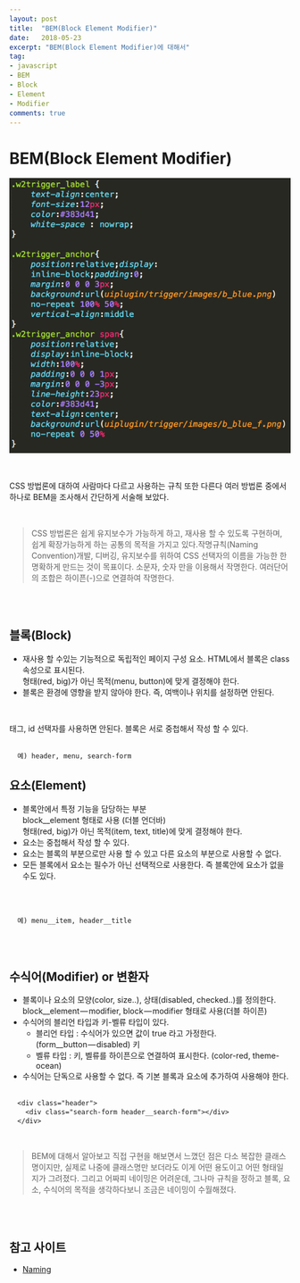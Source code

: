 ```yaml
---
layout: post
title:  "BEM(Block Element Modifier)"
date:   2018-05-23
excerpt: "BEM(Block Element Modifier)에 대해서"
tag:
- javascript
- BEM
- Block
- Element
- Modifier
comments: true
---
```


# **BEM(Block Element Modifier)**

![예시](https://github.com/SeonHyungJo/SeonHyungJo.github.io/blob/master/assets/img/BEM1.png?raw=true)

</br>

CSS 방법론에 대하여 사람마다 다르고 사용하는 규칙 또한 다른다 여러 방법론 중에서 하나로 BEM을 조사해서 간단하게 서술해 보았다.

</br>

> CSS 방법론은 쉽게 유지보수가 가능하게 하고, 재사용 할 수 있도록 구현하며, 쉽게 확장가능하게 하는 공통의 목적을 가지고 있다.작명규칙(Naming Convention)개발, 디버깅, 유지보수를 위하여 CSS 선택자의 이름을 가능한 한 명확하게 만드는 것이 목표이다.
소문자, 숫자 만을 이용해서 작명한다.
여러단어의 조합은 하이픈(-)으로 연결하여 작명한다.

</br>
</br>

## 블록(Block)

- 재사용 할 수있는 기능적으로 독립적인 페이지 구성 요소. HTML에서 블록은 class 속성으로 표시된다. </br> 형태(red, big)가 아닌 목적(menu, button)에 맞게 결정해야 한다.
- 블록은 환경에 영향을 받지 않아야 한다. 즉, 여백이나 위치를 설정하면 안된다.

</br>

태그, id 선택자를 사용하면 안된다.
블록은 서로 중첩해서 작성 할 수 있다.

```

  예) header, menu, search-form

```

## 요소(Element)

- 블록안에서 특정 기능을 담당하는 부분 </br> block__element 형태로 사용 (더블 언더바)</br> 형태(red, big)가 아닌 목적(item, text, title)에 맞게 결정해야 한다.
- 요소는 중첩해서 작성 할 수 있다.
- 요소는 블록의 부분으로만 사용 할 수 있고 다른 요소의 부분으로 사용할 수 없다.
- 모든 블록에서 요소는 필수가 아닌 선택적으로 사용한다. 즉 블록안에 요소가 없을 수도 있다.

</br>

```

  예) menu__item, header__title

```

</br>
</br>

## 수식어(Modifier) or 변환자

- 블록이나 요소의 모양(color, size..), 상태(disabled, checked..)를 정의한다.</br> block__element — modifier, block — modifier 형태로 사용(더블 하이픈)
- 수식어의 블리언 타입과 키-벨류 타입이 있다.
  - 블리언 타입 : 수식어가 있으면 값이 true 라고 가정한다.</br>(form__button — disabled) 키
  - 벨류 타입 : 키, 벨류를 하이픈으로 연결하여 표시한다. (color-red, theme-ocean)
- 수식어는 단독으로 사용할 수 없다. 즉 기본 블록과 요소에 추가하여 사용해야 한다.

``` 

  <div class="header">
    <div class="search-form header__search-form"></div>
  </div>

```

</br>

> BEM에 대해서 알아보고 직접 구현을 해보면서 느꼈던 점은 다소 복잡한 클래스 명이지만, 실제로 나중에 클래스명만 보더라도 이게 어떤 용도이고 어떤 형태일지가 그려졌다. 그리고 어짜피 네이밍은 어려운데, 그나마 규칙을 정하고 블록, 요소, 수식어의 목적을 생각하다보니 조금은 네이밍이 수월해졌다.

</br>
</br>

## 참고 사이트

- [Naming](http://getbem.com/naming/)